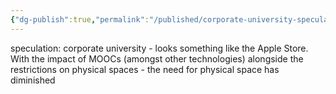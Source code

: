 ```yaml
---
{"dg-publish":true,"permalink":"/published/corporate-university-speculation/","noteIcon":""}
---
```


speculation: corporate university - looks something like the Apple Store. With the impact of MOOCs (amongst other technologies) alongside the restrictions on physical spaces - the need for physical space has diminished